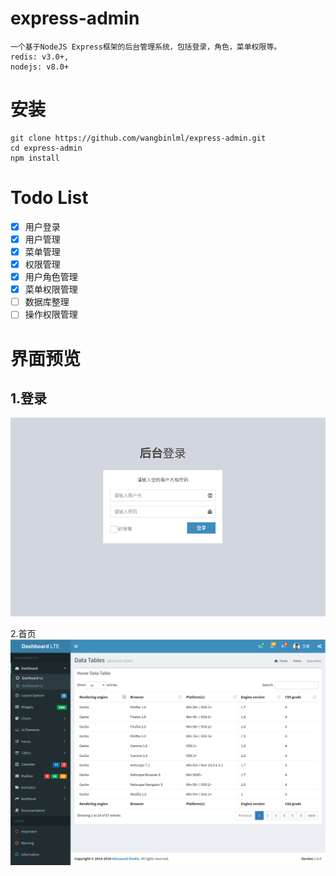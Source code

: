 # express-admin
```
一个基于NodeJS Express框架的后台管理系统，包括登录，角色，菜单权限等。
redis: v3.0+, 
nodejs: v8.0+
```
# 安装
```
git clone https://github.com/wangbinlml/express-admin.git
cd express-admin
npm install 
```
# Todo List
- [X] 用户登录
- [X] 用户管理
- [x] 菜单管理
- [x] 权限管理
- [x] 用户角色管理
- [x] 菜单权限管理
- [ ] 数据库整理
- [ ] 操作权限管理

# 界面预览

1.登录
--
![image](public/images/login.png)

2.首页
![image](public/images/main.png)